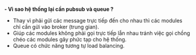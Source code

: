 **- Vì sao hệ thống lại cần pubsub và queue ?**
- Thay vì phải gửi các message trực tiếp đến cho nhau thì các modules chỉ cần gửi vào broker (trung gian).
- Giúp các modules không phải gọi trực tiếp lẫn nhau tránh việc gọi chồng chéo các modules gây phức tạp cho hệ thống.
- Queue có chức năng tương tự load balancing.
